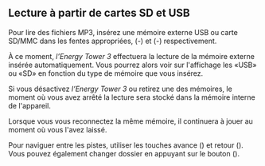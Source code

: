 ## Lecture à partir de cartes SD et USB 

Pour lire des fichiers MP3, insérez une mémoire externe USB ou carte SD/MMC dans les fentes appropriées, (-) et (-) respectivement. 

À ce moment, *l’Energy Tower 3* effectuera la lecture de la mémoire externe insérée automatiquement. 
Vous pourrez alors voir sur l'affichage les «USB» ou «SD» en fonction du type de mémoire que vous insérez. 

Si vous désactivez *l’Energy Tower 3* ou retirez une des mémoires, le moment où vous avez arrêté la lecture sera stocké dans la mémoire interne de l'appareil. 

Lorsque vous vous reconnectez la même mémoire, il continuera à jouer au moment où vous l'avez laissé. 

Pour naviguer entre les pistes, utiliser les touches avance () et retour (). Vous pouvez également changer dossier en appuyant sur le bouton (). 
